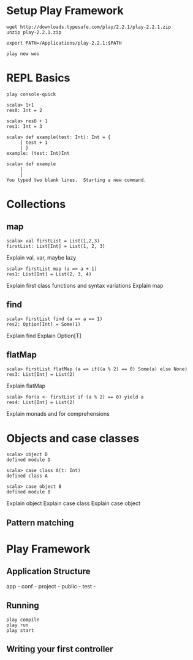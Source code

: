 # Setup Play Framework #
```
wget http://downloads.typesafe.com/play/2.2.1/play-2.2.1.zip
unzip play-2.2.1.zip
```

```
export PATH=/Applications/play-2.2.1:$PATH
```

```
play new woo
```

# REPL Basics #
```
play console-quick
```

```
scala> 1+1
res0: Int = 2

scala> res0 + 1
res1: Int = 3

scala> def example(test: Int): Int = {
     | test + 1
     | }
example: (test: Int)Int

scala> def example
     | 
     | 
You typed two blank lines.  Starting a new command.
```

# Collections #

## map ##
```
scala> val firstList = List(1,2,3)
firstList: List[Int] = List(1, 2, 3)
```

Explain val, var, maybe lazy

```
scala> firstList map (a => a + 1)
res1: List[Int] = List(2, 3, 4)
```

Explain first class functions and syntax variations
Explain map

## find ##

```
scala> firstList find (a => a == 1)
res2: Option[Int] = Some(1)
```

Explain find
Explain Option[T]

## flatMap ##

```
scala> firstList flatMap (a => if((a % 2) == 0) Some(a) else None)
res3: List[Int] = List(2)
```

Explain flatMap

```
scala> for(a <- firstList if (a % 2) == 0) yield a
res4: List[Int] = List(2)
```

Explain monads and for comprehensions

# Objects and case classes #

```
scala> object D
defined module D

scala> case class A(t: Int)
defined class A

scala> case object B
defined module B
```

Explain object
Explain case class
Explain case object

## Pattern matching ##






# Play Framework #

## Application Structure ##
app - 
conf - 
project - 
public - 
test - 

## Running ##
```
play compile
play run
play start
```

## Writing your first controller ##

